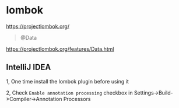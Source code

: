 # lombok

https://projectlombok.org/

> @Data

https://projectlombok.org/features/Data.html

## IntelliJ IDEA

1, One time install the lombok plugin before using it

2, Check `Enable annotation processing` checkbox in Settings->Build->Compiler->Annotation Processors
